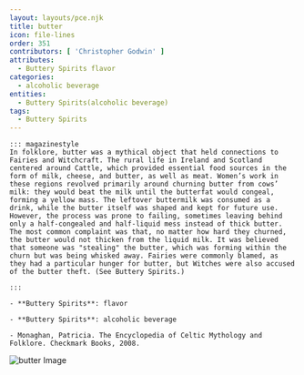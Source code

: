 ```yaml
---
layout: layouts/pce.njk
title: butter
icon: file-lines
order: 351
contributors: [ 'Christopher Godwin' ]
attributes:
  - Buttery Spirits flavor
categories:
  - alcoholic beverage
entities:
  - Buttery Spirits(alcoholic beverage)
tags:
  - Buttery Spirits
---
```

``` tab [group1:Info]
::: magazinestyle
In folklore, butter was a mythical object that held connections to Fairies and Witchcraft. The rural life in Ireland and Scotland centered around Cattle, which provided essential food sources in the form of milk, cheese, and butter, as well as meat. Women’s work in these regions revolved primarily around churning butter from cows’ milk: they would beat the milk until the butterfat would congeal, forming a yellow mass. The leftover buttermilk was consumed as a drink, while the butter itself was shaped and kept for future use. However, the process was prone to failing, sometimes leaving behind only a half-congealed and half-liquid mess instead of thick butter. The most common complaint was that, no matter how hard they churned, the butter would not thicken from the liquid milk. It was believed that someone was "stealing" the butter, which was forming within the churn but was being whisked away. Fairies were commonly blamed, as they had a particular hunger for butter, but Witches were also accused of the butter theft. (See Buttery Spirits.)

:::
```
``` tab [group1:Attributes]
- **Buttery Spirits**: flavor
```
``` tab [group1:Entities]
- **Buttery Spirits**: alcoholic beverage
```
``` tab [group1:Sources]
- Monaghan, Patricia. The Encyclopedia of Celtic Mythology and Folklore. Checkmark Books, 2008.
```
![butter Image](['https://upload.wikimedia.org/wikipedia/commons/thumb/d/d3/%C5%A0v%C3%A9dsk%C3%BD_kol%C3%A1%C4%8D_naruby_904_%28cropped%29.JPG/1200px-%C5%A0v%C3%A9dsk%C3%BD_kol%C3%A1%C4%8D_naruby_904_%28cropped%29.JPG'])
